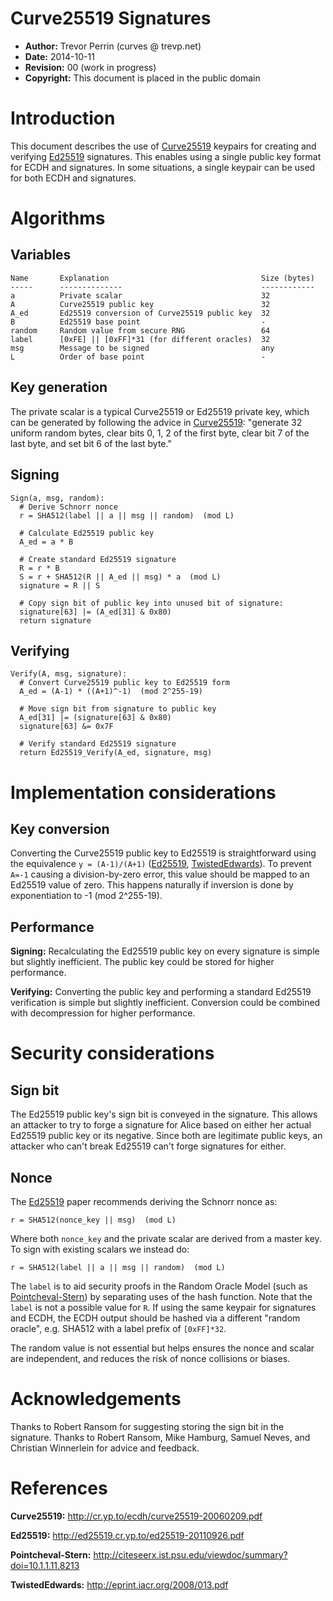 
Curve25519 Signatures
=======================

 * **Author:** Trevor Perrin (curves @ trevp.net)
 * **Date:** 2014-10-11
 * **Revision:** 00 (work in progress)
 * **Copyright:** This document is placed in the public domain

Introduction
=

This document describes the use of [Curve25519][] keypairs for
creating and verifying [Ed25519][] signatures.  This enables using a
single public key format for ECDH and signatures.  In some situations,
a single keypair can be used for both ECDH and signatures.

Algorithms
=


Variables
-

    Name       Explanation                                  Size (bytes)
    -----      --------------                               ------------
    a          Private scalar                               32
    A          Curve25519 public key                        32
    A_ed       Ed25519 conversion of Curve25519 public key  32
    B          Ed25519 base point                           -
    random     Random value from secure RNG                 64
    label      [0xFE] || [0xFF]*31 (for different oracles)  32
    msg        Message to be signed                         any
    L          Order of base point                          -

Key generation
-
The private scalar is a typical Curve25519 or Ed25519 private key,
which can be generated by following the advice in [Curve25519](#Curve25519):
"generate 32 uniform random bytes, clear bits 0, 1, 2 of the first
byte, clear bit 7 of the last byte, and set bit 6 of the last byte."

Signing
-

    Sign(a, msg, random):
      # Derive Schnorr nonce
      r = SHA512(label || a || msg || random)  (mod L)
 
      # Calculate Ed25519 public key
      A_ed = a * B

      # Create standard Ed25519 signature
      R = r * B
      S = r + SHA512(R || A_ed || msg) * a  (mod L)
      signature = R || S

      # Copy sign bit of public key into unused bit of signature:
      signature[63] |= (A_ed[31] & 0x80)
      return signature

Verifying
-

    Verify(A, msg, signature):
      # Convert Curve25519 public key to Ed25519 form
      A_ed = (A-1) * ((A+1)^-1)  (mod 2^255-19)

      # Move sign bit from signature to public key
      A_ed[31] |= (signature[63] & 0x80)
      signature[63] &= 0x7F

      # Verify standard Ed25519 signature
      return Ed25519_Verify(A_ed, signature, msg)


Implementation considerations
=

Key conversion
-

Converting the Curve25519 public key to Ed25519 is straightforward
using the equivalence `y = (A-1)/(A+1)` ([Ed25519](#Ed25519),
[TwistedEdwards][]).  To prevent `A=-1` causing a division-by-zero
error, this value should be mapped to an Ed25519 value of zero.  This
happens naturally if inversion is done by exponentiation to -1 (mod
2^255-19).

Performance
-
**Signing:** Recalculating the Ed25519 public key on every signature
is simple but slightly inefficient. The public key could be stored for
higher performance.

**Verifying:** Converting the public key and performing a standard
Ed25519 verification is simple but slightly
inefficient.  Conversion could be combined with decompression for
higher performance.

Security considerations
=

Sign bit
-
The Ed25519 public key's sign bit is conveyed in the signature.  This
allows an attacker to try to forge a signature for Alice based on
either her actual Ed25519 public key or its negative.  Since both are
legitimate public keys, an attacker who can't break Ed25519 can't
forge signatures for either.

Nonce
-
The [Ed25519][] paper recommends deriving the Schnorr nonce as:

    r = SHA512(nonce_key || msg)  (mod L)

Where both `nonce_key` and the private scalar are derived from a
master key.  To sign with existing scalars we instead do:

    r = SHA512(label || a || msg || random)  (mod L)

The `label` is to aid security proofs in the Random Oracle Model (such
as [Pointcheval-Stern][]) by separating uses of the hash function.
Note that the `label` is not a possible value for `R`.  If using the
same keypair for signatures and ECDH, the ECDH output should be hashed
via a different "random oracle", e.g. SHA512 with a label prefix of
`[0xFF]*32`.

The random value is not essential but helps ensures the nonce and
scalar are independent, and reduces the risk of nonce collisions or
biases.

Acknowledgements
=
Thanks to Robert Ransom for suggesting storing the sign bit in the
signature.  Thanks to Robert Ransom, Mike Hamburg, Samuel Neves, and Christian
Winnerlein for advice and feedback.

References
=
[Curve25519]: #Curve25519
<a name="Curve25519">**Curve25519:**</a>
<http://cr.yp.to/ecdh/curve25519-20060209.pdf>

[Ed25519]: #Ed25519
<a name="Ed25519">**Ed25519:**</a> <http://ed25519.cr.yp.to/ed25519-20110926.pdf>

[Pointcheval-Stern]: #Pointcheval-Stern
<a name="Pointcheval-Stern">**Pointcheval-Stern:**</a>
<http://citeseerx.ist.psu.edu/viewdoc/summary?doi=10.1.1.11.8213>

[TwistedEdwards]: #TwistedEdwards
<a name="TwistedEdwards">**TwistedEdwards:**</a>
<http://eprint.iacr.org/2008/013.pdf>
